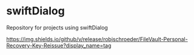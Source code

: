 # swiftDialog
Repository for projects using swiftDialog

https://img.shields.io/github/v/release/robjschroeder/FileVault-Personal-Recovery-Key-Reissue?display_name=tag
